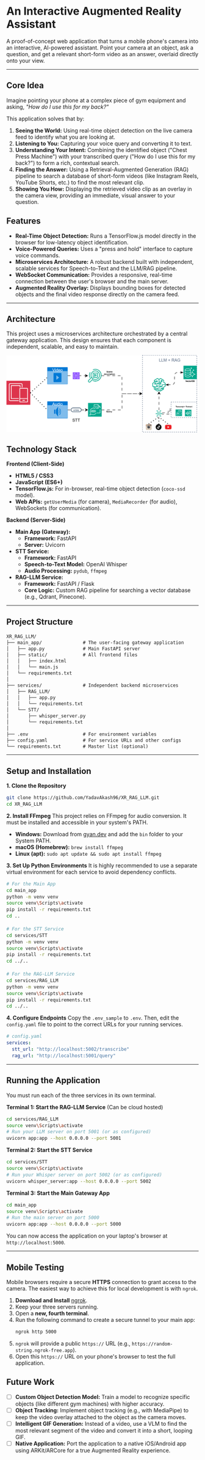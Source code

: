 # An Interactive Augmented Reality Assistant

A proof-of-concept web application that turns a mobile phone's camera into an interactive, AI-powered assistant. Point your camera at an object, ask a question, and get a relevant short-form video as an answer, overlaid directly onto your view.

<!-- A GIF of the app in action on a mobile phone would be perfect here! -->
<!-- ![Demo GIF](Documentation/demo.gif) -->

---

## Core Idea

Imagine pointing your phone at a complex piece of gym equipment and asking, *"How do I use this for my back?"*

This application solves that by:
1.  **Seeing the World:** Using real-time object detection on the live camera feed to identify what you are looking at.
2.  **Listening to You:** Capturing your voice query and converting it to text.
3.  **Understanding Your Intent:** Combining the identified object ("Chest Press Machine") with your transcribed query ("How do I use this for my back?") to form a rich, contextual search.
4.  **Finding the Answer:** Using a Retrieval-Augmented Generation (RAG) pipeline to search a database of short-form videos (like Instagram Reels, YouTube Shorts, etc.) to find the most relevant clip.
5.  **Showing You How:** Displaying the retrieved video clip as an overlay in the camera view, providing an immediate, visual answer to your question.

## Features

-   **Real-Time Object Detection:** Runs a TensorFlow.js model directly in the browser for low-latency object identification.
-   **Voice-Powered Queries:** Uses a "press and hold" interface to capture voice commands.
-   **Microservices Architecture:** A robust backend built with independent, scalable services for Speech-to-Text and the LLM/RAG pipeline.
-   **WebSocket Communication:** Provides a responsive, real-time connection between the user's browser and the main server.
-   **Augmented Reality Overlay:** Displays bounding boxes for detected objects and the final video response directly on the camera feed.

---

## Architecture

This project uses a microservices architecture orchestrated by a central gateway application. This design ensures that each component is independent, scalable, and easy to maintain.

![System Diagram](Documentation/GymLens.drawio.svg)



## Technology Stack

**Frontend (Client-Side)**
-   **HTML5 / CSS3**
-   **JavaScript (ES6+)**
-   **TensorFlow.js:** For in-browser, real-time object detection (`coco-ssd` model).
-   **Web APIs:** `getUserMedia` (for camera), `MediaRecorder` (for audio), WebSockets (for communication).

**Backend (Server-Side)**
-   **Main App (Gateway):**
    -   **Framework:** FastAPI
    -   **Server:** Uvicorn
-   **STT Service:**
    -   **Framework:** FastAPI
    -   **Speech-to-Text Model:** OpenAI Whisper
    -   **Audio Processing:** `pydub`, `ffmpeg`
-   **RAG-LLM Service:**
    -   **Framework:** FastAPI / Flask
    -   **Core Logic:** Custom RAG pipeline for searching a vector database (e.g., Qdrant, Pinecone).

---

## Project Structure

```
XR_RAG_LLM/
├── main_app/               # The user-facing gateway application
│   ├── app.py              # Main FastAPI server
│   ├── static/             # All frontend files
│   │   ├── index.html
│   │   └── main.js
│   └── requirements.txt
│
├── services/               # Independent backend microservices
│   ├── RAG_LLM/
│   │   ├── app.py
│   │   └── requirements.txt
│   └── STT/
│       ├── whisper_server.py
│       └── requirements.txt
│
├── .env                    # For environment variables
├── config.yaml             # For service URLs and other configs
└── requirements.txt        # Master list (optional)
```

---

## Setup and Installation

**1. Clone the Repository**
```bash
git clone https://github.com/YadavAkash96/XR_RAG_LLM.git
cd XR_RAG_LLM
```

**2. Install FFmpeg**
This project relies on FFmpeg for audio conversion. It must be installed and accessible in your system's PATH.
-   **Windows:** Download from [gyan.dev](https://www.gyan.dev/ffmpeg/builds/) and add the `bin` folder to your System PATH.
-   **macOS (Homebrew):** `brew install ffmpeg`
-   **Linux (apt):** `sudo apt update && sudo apt install ffmpeg`

**3. Set Up Python Environments**
It is highly recommended to use a separate virtual environment for each service to avoid dependency conflicts.

```bash
# For the Main App
cd main_app
python -m venv venv
source venv\Scripts\activate
pip install -r requirements.txt
cd ..

# For the STT Service
cd services/STT
python -m venv venv
source venv\Scripts\activate
pip install -r requirements.txt
cd ../..

# For the RAG-LLM Service
cd services/RAG_LLM
python -m venv venv
source venv\Scripts\activate
pip install -r requirements.txt
cd ../..
```

**4. Configure Endpoints**
Copy the `.env_sample` to `.env`. Then, edit the `config.yaml` file to point to the correct URLs for your running services.

```yaml
# config.yaml
services:
  stt_url: "http://localhost:5002/transcribe"
  rag_url: "http://localhost:5001/query"
```

---

## Running the Application

You must run each of the three services in its own terminal.

**Terminal 1: Start the RAG-LLM Service** (Can be cloud hosted)
```bash
cd services/RAG_LLM
source venv\Scripts\activate
# Run your LLM server on port 5001 (or as configured)
uvicorn app:app --host 0.0.0.0 --port 5001
```

**Terminal 2: Start the STT Service**
```bash
cd services/STT
source venv\Scripts\activate
# Run your Whisper server on port 5002 (or as configured)
uvicorn whisper_server:app --host 0.0.0.0 --port 5002
```

**Terminal 3: Start the Main Gateway App**
```bash
cd main_app
source venv\Scripts\activate
# Run the main server on port 5000
uvicorn app:app --host 0.0.0.0 --port 5000
```

You can now access the application on your laptop's browser at `http://localhost:5000`.

---

## Mobile Testing

Mobile browsers require a secure **HTTPS** connection to grant access to the camera. The easiest way to achieve this for local development is with `ngrok`.

1.  **Download and Install** [ngrok](https://ngrok.com/download).
2.  Keep your three servers running.
3.  Open a **new, fourth terminal**.
4.  Run the following command to create a secure tunnel to your main app:
    ```bash
    ngrok http 5000
    ```
5.  `ngrok` will provide a public `https://` URL (e.g., `https://random-string.ngrok-free.app`).
6.  Open this `https://` URL on your phone's browser to test the full application.

## Future Work

-   [ ] **Custom Object Detection Model:** Train a model to recognize specific objects (like different gym machines) with higher accuracy.
-   [ ] **Object Tracking:** Implement object tracking (e.g., with MediaPipe) to keep the video overlay attached to the object as the camera moves.
-   [ ] **Intelligent GIF Generation:** Instead of a video, use a VLM to find the most relevant segment of the video and convert it into a short, looping GIF.
-   [ ] **Native Application:** Port the application to a native iOS/Android app using ARKit/ARCore for a true Augmented Reality experience.
